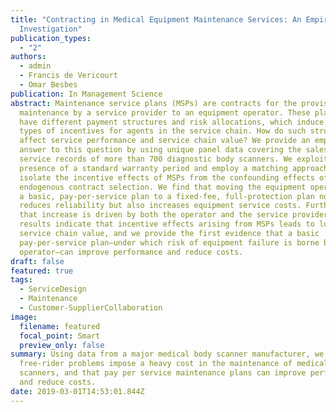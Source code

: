 ```yaml
---
title: "Contracting in Medical Equipment Maintenance Services: An Empirical
  Investigation"
publication_types:
  - "2"
authors:
  - admin
  - Francis de Vericourt
  - Omar Besbes
publication: In Management Science
abstract: Maintenance service plans (MSPs) are contracts for the provision of
  maintenance by a service provider to an equipment operator. These plans can
  have different payment structures and risk allocations, which induce various
  types of incentives for agents in the service chain. How do such structures
  affect service performance and service chain value? We provide an empirical
  answer to this question by using unique panel data covering the sales and
  service records of more than 700 diagnostic body scanners. We exploit the
  presence of a standard warranty period and employ a matching approach to
  isolate the incentive effects of MSPs from the confounding effects of
  endogenous contract selection. We find that moving the equipment operator from
  a basic, pay-per-service plan to a fixed-fee, full-protection plan not only
  reduces reliability but also increases equipment service costs. Furthermore,
  that increase is driven by both the operator and the service provider. Our
  results indicate that incentive effects arising from MSPs leads to losses in
  service chain value, and we provide the first evidence that a basic
  pay-per-service plan—under which risk of equipment failure is borne by the
  operator—can improve performance and reduce costs.
draft: false
featured: true
tags:
  - ServiceDesign
  - Maintenance
  - Customer-SupplierCollaboration
image:
  filename: featured
  focal_point: Smart
  preview_only: false
summary: Using data from a major medical body scanner manufacturer, we show that
  free-rider problems impose a heavy cost in the maintenance of medical body
  scanners, and that pay per service maintenance plans can improve performance
  and reduce costs.
date: 2019-03-01T14:53:01.844Z
---
```

